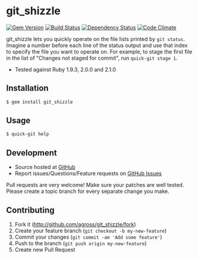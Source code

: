 # git_shizzle

[![Gem Version](https://badge.fury.io/rb/git_shizzle.png)](http://badge.fury.io/rb/git_shizzle) [![Build Status](https://travis-ci.org/agross/git_shizzle.png?branch=master)](https://travis-ci.org/agross/git_shizzle) [![Dependency Status](https://gemnasium.com/agross/git_shizzle.png)](https://gemnasium.com/agross/git_shizzle) [![Code Climate](https://codeclimate.com/github/agross/git_shizzle.png)](https://codeclimate.com/github/agross/git_shizzle)

git_shizzle lets you quickly operate on the file lists printed by `git status`. Imagine a number before each line of the status output and use that index to specify the file you want to operate on. For example, to stage the first file in the list of "Changes not staged for commit", run `quick-git stage 1`.

* Tested against Ruby 1.9.3, 2.0.0 and 2.1.0

## Installation

```bash
$ gem install git_shizzle
```

## Usage

```bash
$ quick-git help
```

## Development

* Source hosted at [GitHub](https://github.com/agross/git_shizzle)
* Report issues/Questions/Feature requests on [GitHub Issues](https://github.com/agross/git_shizzle/issues)

Pull requests are very welcome! Make sure your patches are well tested. Please create a topic branch for every separate change you make.

## Contributing

1. Fork it (http://github.com/agross/git_shizzle/fork)
2. Create your feature branch (`git checkout -b my-new-feature`)
3. Commit your changes (`git commit -am 'Add some feature'`)
4. Push to the branch (`git push origin my-new-feature`)
5. Create new Pull Request
